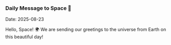 ### Daily Message to Space 🌌
Date: 2025-08-23

Hello, Space! 🌍 We are sending our greetings to the universe from Earth on this beautiful day!
